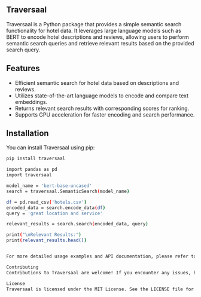 ## Traversaal

Traversaal is a Python package that provides a simple semantic search functionality for hotel data. It leverages large language models such as BERT to encode hotel descriptions and reviews, allowing users to perform semantic search queries and retrieve relevant results based on the provided search query.

## Features

- Efficient semantic search for hotel data based on descriptions and reviews.
- Utilizes state-of-the-art language models to encode and compare text embeddings.
- Returns relevant search results with corresponding scores for ranking.
- Supports GPU acceleration for faster encoding and search performance.

## Installation

You can install Traversaal using pip:

```bash
pip install traversaal

import pandas as pd
import traversaal

model_name = 'bert-base-uncased'
search = traversaal.SemanticSearch(model_name)

df = pd.read_csv('hotels.csv')
encoded_data = search.encode_data(df)
query = 'great location and service'

relevant_results = search.search(encoded_data, query)

print("\nRelevant Results:")
print(relevant_results.head())


For more detailed usage examples and API documentation, please refer to the GitHub repository.

Contributing
Contributions to Traversaal are welcome! If you encounter any issues, have suggestions, or would like to contribute enhancements or new features, please feel free to submit a pull request on the GitHub repository.

License
Traversaal is licensed under the MIT License. See the LICENSE file for more details.


```
